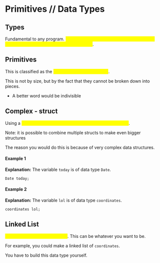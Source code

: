 # Primitives // Data Types

## Types

Fundamental to any program. <mark style="color:yellow;">Types tell us what our data means and what kind of operations we can perform on them</mark>.&#x20;

## Primitives

This is classified as the <mark style="color:yellow;">smallest possible data type</mark>.&#x20;

This is not by size, but by the fact that they cannot be broken down into pieces.&#x20;

* A better word would be indivisible

## Complex - struct

Using a <mark style="color:yellow;">primitive data type to make something more complex</mark>.

Note: it is possible to combine multiple structs to make even bigger structures

The reason you would do this is because of very complex data structures.

#### Example 1

**Explanation:** The variable `today` is of data type `Date`.

```
Date today;
```

#### Example 2

**Explanation:** The variable `lol` is of data type `coordinates`.

```
coordinates lol;
```

## Linked List

<mark style="color:yellow;">A linked list is a chain of things</mark>. This can be whatever you want to be.&#x20;

For example, you could make a linked list of `coordinates`.

You have to build this data type yourself.

```
```
